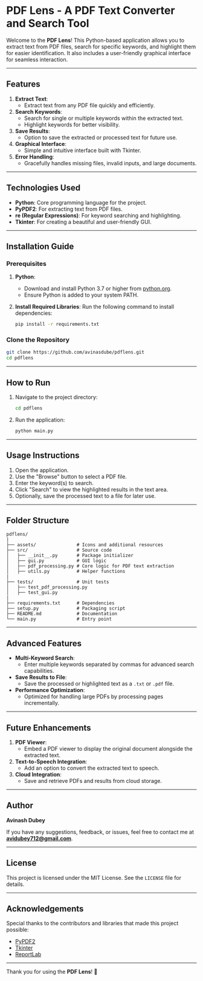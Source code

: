 # PDF Lens - A PDF Text Converter and Search Tool

Welcome to the **PDF Lens**! This Python-based application allows you to extract text from PDF files, search for specific keywords, and highlight them for easier identification. It also includes a user-friendly graphical interface for seamless interaction.

---

## **Features**

1. **Extract Text**:
   - Extract text from any PDF file quickly and efficiently.
2. **Search Keywords**:
   - Search for single or multiple keywords within the extracted text.
   - Highlight keywords for better visibility.
3. **Save Results**:
   - Option to save the extracted or processed text for future use.
4. **Graphical Interface**:
   - Simple and intuitive interface built with Tkinter.
5. **Error Handling**:
   - Gracefully handles missing files, invalid inputs, and large documents.

---

## **Technologies Used**

- **Python**: Core programming language for the project.
- **PyPDF2**: For extracting text from PDF files.
- **re (Regular Expressions)**: For keyword searching and highlighting.
- **Tkinter**: For creating a beautiful and user-friendly GUI.

---

## **Installation Guide**

### **Prerequisites**

1. **Python**:
   - Download and install Python 3.7 or higher from [python.org](https://www.python.org/).
   - Ensure Python is added to your system PATH.

2. **Install Required Libraries**:
   Run the following command to install dependencies:
   ```bash
   pip install -r requirements.txt
   ```

### **Clone the Repository**

```bash
git clone https://github.com/avinasdube/pdflens.git
cd pdflens
```

---

## **How to Run**

1. Navigate to the project directory:
   ```bash
   cd pdflens
   ```

2. Run the application:
   ```bash
   python main.py
   ```

---

## **Usage Instructions**

1. Open the application.
2. Use the "Browse" button to select a PDF file.
3. Enter the keyword(s) to search.
4. Click "Search" to view the highlighted results in the text area.
5. Optionally, save the processed text to a file for later use.

---

## **Folder Structure**

```
pdflens/
|
├── assets/               # Icons and additional resources
├── src/                  # Source code
│   ├── __init__.py       # Package initializer
│   ├── gui.py            # GUI logic
│   ├── pdf_processing.py # Core logic for PDF text extraction
│   ├── utils.py          # Helper functions
|
├── tests/                # Unit tests
│   ├── test_pdf_processing.py
│   ├── test_gui.py
|
├── requirements.txt      # Dependencies
├── setup.py              # Packaging script
├── README.md             # Documentation
└── main.py               # Entry point
```

---

## **Advanced Features**

- **Multi-Keyword Search**:
  - Enter multiple keywords separated by commas for advanced search capabilities.
- **Save Results to File**:
  - Save the processed or highlighted text as a `.txt` or `.pdf` file.
- **Performance Optimization**:
  - Optimized for handling large PDFs by processing pages incrementally.

---

## **Future Enhancements**

1. **PDF Viewer**:
   - Embed a PDF viewer to display the original document alongside the extracted text.
2. **Text-to-Speech Integration**:
   - Add an option to convert the extracted text to speech.
3. **Cloud Integration**:
   - Save and retrieve PDFs and results from cloud storage.

---

## **Author**

**Avinash Dubey**

If you have any suggestions, feedback, or issues, feel free to contact me at **avidubey712@gmail.com**.

---

## **License**

This project is licensed under the MIT License. See the `LICENSE` file for details.

---

## **Acknowledgements**

Special thanks to the contributors and libraries that made this project possible:

- [PyPDF2](https://pypi.org/project/PyPDF2/)
- [Tkinter](https://docs.python.org/3/library/tkinter.html)
- [ReportLab](https://www.reportlab.com/)

---

Thank you for using the **PDF Lens**! 🚀

